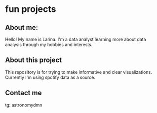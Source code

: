 # fun projects
## About me:
Hello! My name is Larina. I'm a data analyst learning more about data analysis through my hobbies and interests.
## About this project
This repository is for trying to make informative and clear visualizations. Currently I'm using spotify data as a source.
## Contact me 
tg: astronomydmn
